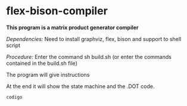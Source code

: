 # flex-bison-compiler


**This program is a matrix product generator compiler**



*Dependencies:*
Need to install graphviz, flex, bison and support to shell script 

*Procedure:*
Enter the command sh build.sh (or enter the commands contained in the build.sh file)


The program will give instructions

At the end it will show the state machine and the .DOT code.

`codigo`
